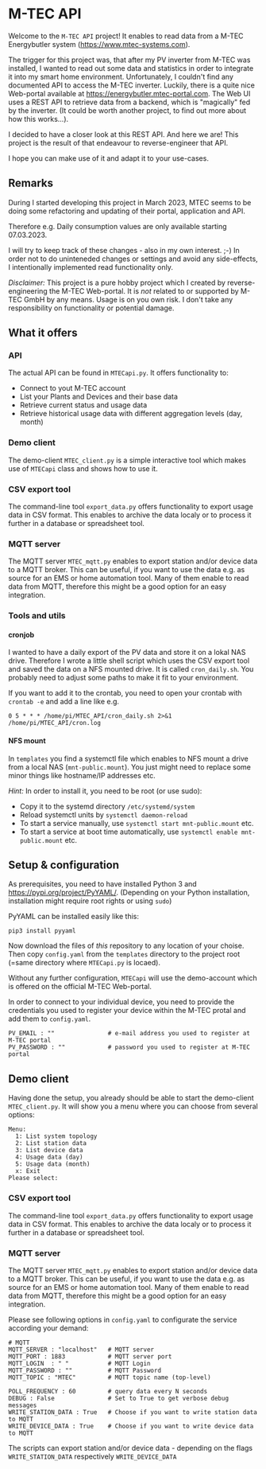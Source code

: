 # M-TEC API
Welcome to the `M-TEC API` project!
It enables to read data from a M-TEC Energybutler system (https://www.mtec-systems.com).

The trigger for this project was, that after my PV inverter from M-TEC was installed, I wanted to read out some data and statistics in order to integrate it into my smart home environment. Unfortunately, I couldn't find any documented API to access the M-TEC inverter. 
Luckily, there is a quite nice Web-portal available at https://energybutler.mtec-portal.com. The Web UI uses a REST API to retrieve data from a backend, which is "magically" fed by the inverter. (It could be worth another project, to find out more about how this works...).

I decided to have a closer look at this REST API. And here we are! This project is the result of that endeavour to reverse-engineer that API. 

I hope you can make use of it and adapt it to your use-cases.

## Remarks
During I started developing this project in March 2023, MTEC seems to be doing some refactoring and updating of their portal, application and API. 

Therefore e.g. Daily consumption values are only available starting 07.03.2023. 

I will try to keep track of these changes - also in my own interest. ;-) 
In order not to do uninteneded changes or settings and avoid any side-effects, I intentionally implemented read functionality only. 

_Disclaimer:_ This project is a pure hobby project which I created by reverse-engineering the M-TEC Web-portal. It is *not* related to or supported by M-TEC GmbH by any means. Usage is on you own risk. I don't take any responsibility on functionality or potential damage.

## What it offers
### API
The actual API can be found in `MTECapi.py`. It offers functionality to:
* Connect to yout M-TEC account
* List your Plants and Devices and their base data
* Retrieve current status and usage data
* Retrieve historical usage data with different aggregation levels (day, month)

### Demo client
The demo-client `MTEC_client.py` is a simple interactive tool which makes use of `MTECapi` class and shows how to use it.

### CSV export tool
The command-line tool `export_data.py` offers functionality to export usage data in CSV format.
This enables to archive the data localy or to process it further in a database or spreadsheet tool.   

### MQTT server
The MQTT server `MTEC_mqtt.py` enables to export station and/or device data to a MQTT broker. This can be useful, if you want to use the data e.g. as source for an EMS or home automation tool. Many of them enable to read data from MQTT, therefore this might be a good option for an easy integration.

### Tools and utils
#### cronjob
I wanted to have a daily export of the PV data and store it on a lokal NAS drive.
Therefore I wrote a little shell script which uses the CSV export tool and saved the data on a NFS mounted drive. It is called `cron_daily.sh`.
You probably need to adjust some paths to make it fit to your environment.

If you want to add it to the crontab, you need to open your crontab with `crontab -e` and add a line like e.g. 
```
0 5 * * * /home/pi/MTEC_API/cron_daily.sh 2>&1 /home/pi/MTEC_API/cron.log
```

#### NFS mount 
In `templates` you find a systemctl file which enables to NFS mount a drive from a local NAS (`mnt-public.mount`).
You just might need to replace some minor things like hostname/IP addresses etc.

_Hint:_ In order to install it, you need to be root (or use sudo):

- Copy it to the systemd directory `/etc/systemd/system`
- Reload systemctl units by `systemctl daemon-reload`
- To start a service manually, use `systemctl start mnt-public.mount` etc. 
- To start a service at boot time automatically, use `systemctl enable mnt-public.mount` etc.

## Setup & configuration

As prerequisites, you need to have installed Python 3 and https://pypi.org/project/PyYAML/.
(Depending on your Python installation, installation might require root rights or using `sudo`)

PyYAML can be installed easily like this:

```
pip3 install pyyaml
```

Now download the files of *this* repository to any location of your choise.
Then copy `config.yaml` from the `templates` directory to the project root (=same directory where `MTECapi.py` is locaed).

Without any further configuration, `MTECapi` will use the demo-account which is offered on the official M-TEC Web-portal.

In order to connect to your individual device, you need to provide the credentials you used to register your device within the M-TEC protal and add them to `config.yaml`.

```
PV_EMAIL : ""               # e-mail address you used to register at M-TEC portal
PV_PASSWORD : ""            # password you used to register at M-TEC portal
```

## Demo client
Having done the setup, you already should be able to start the demo-client `MTEC_client.py`.
It will show you a menu where you can choose from several options:

```
Menu:
  1: List system topology
  2: List station data
  3: List device data
  4: Usage data (day)
  5: Usage data (month)
  x: Exit
Please select:
```

### CSV export tool
The command-line tool `export_data.py` offers functionality to export usage data in CSV format.
This enables to archive the data localy or to process it further in a database or spreadsheet tool.

### MQTT server
The MQTT server `MTEC_mqtt.py` enables to export station and/or device data to a MQTT broker. This can be useful, if you want to use the data e.g. as source for an EMS or home automation tool. Many of them enable to read data from MQTT, therefore this might be a good option for an easy integration.

Please see following options in `config.yaml` to configurate the service according your demand:

```
# MQTT
MQTT_SERVER : "localhost"   # MQTT server 
MQTT_PORT : 1883            # MQTT server port
MQTT_LOGIN  : " "           # MQTT Login
MQTT_PASSWORD : ""          # MQTT Password  
MQTT_TOPIC : "MTEC"         # MQTT topic name (top-level)  

POLL_FREQUENCY : 60         # query data every N seconds
DEBUG : False               # Set to True to get verbose debug messages
WRITE_STATION_DATA : True   # Choose if you want to write station data to MQTT
WRITE_DEVICE_DATA : True    # Choose if you want to write device data to MQTT
```

The scripts can export station and/or device data - depending on the flags `WRITE_STATION_DATA` respectively `WRITE_DEVICE_DATA` 
